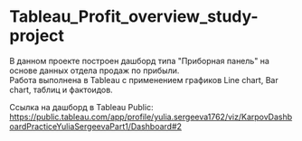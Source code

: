 # Tableau_Profit_overview_study-project

В данном проекте построен дашборд типа "Приборная панель" на основе данных отдела продаж по прибыли.  
Работа выполнена в Tableau с применением графиков Line chart, Bar chart, таблиц и фактоидов. 

Ссылка на дашборд в Tableau Public: https://public.tableau.com/app/profile/yulia.sergeeva1762/viz/KarpovDashboardPracticeYuliaSergeevaPart1/Dashboard#2
